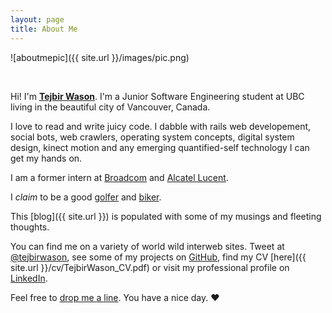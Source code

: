 ```yaml
---
layout: page
title: About Me
---
```


![aboutmepic]({{ site.url }}/images/pic.png)

<br>

Hi! I'm **[Tejbir Wason](http://about.me/tejbirwason)**. I'm a Junior Software Engineering student at UBC living in the beautiful city of Vancouver, Canada.

I love to read and write juicy code. I dabble with rails web developement, social bots, web crawlers, operating system concepts, digital system design, kinect motion and any emerging quantified-self technology I can get my hands on. 

I am a former intern at [Broadcom](http://www.broadcom.com) and [Alcatel Lucent](http://www.alcatel-lucent.com).

I *claim* to be a good [golfer](http://ubcgolf.wordpress.com/executives/) and [biker](http://www.strava.com/athletes/tejbirwason).

This [blog]({{ site.url }}) is populated with some of my musings and fleeting thoughts.


You can find me on a variety of world wild interweb sites. Tweet at [@tejbirwason](http://twitter.com/tejbirwason), see some of my projects on [GitHub](http://github.com/tejbirwason), find my CV [here]({{ site.url }}/cv/TejbirWason_CV.pdf) or visit my professional profile on  [LinkedIn](http://www.linkedin.com/pub/tejbir-wason/30/840/b92). 

Feel free to [drop me a line](mailto:hello@tejbirwason.com). 
You have a nice day. ♥